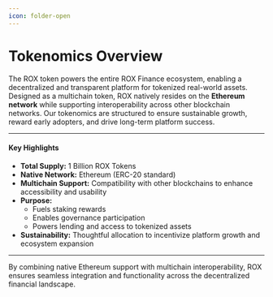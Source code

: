 ```yaml
---
icon: folder-open
---
```


# Tokenomics Overview

The ROX token powers the entire ROX Finance ecosystem, enabling a decentralized and transparent platform for tokenized real-world assets. Designed as a multichain token, ROX natively resides on the **Ethereum network** while supporting interoperability across other blockchain networks. Our tokenomics are structured to ensure sustainable growth, reward early adopters, and drive long-term platform success.

***

#### Key Highlights

* **Total Supply:** 1 Billion ROX Tokens
* **Native Network:** Ethereum (ERC-20 standard)
* **Multichain Support:** Compatibility with other blockchains to enhance accessibility and usability
* **Purpose:**
  * Fuels staking rewards
  * Enables governance participation
  * Powers lending and access to tokenized assets
* **Sustainability:** Thoughtful allocation to incentivize platform growth and ecosystem expansion

***

By combining native Ethereum support with multichain interoperability, ROX ensures seamless integration and functionality across the decentralized financial landscape.
